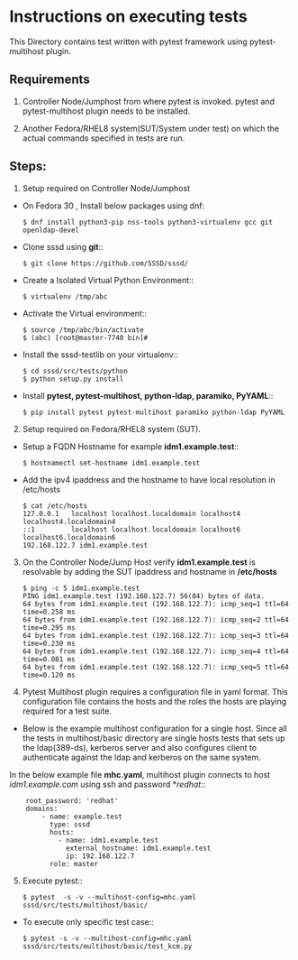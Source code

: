 # Instructions on executing tests

This Directory contains test written with pytest framework using pytest-multihost plugin.


## Requirements

1. Controller Node/Jumphost from where pytest is invoked. pytest and pytest-multihost plugin needs
to be installed.

2. Another Fedora/RHEL8 system(SUT/System under test) on which the actual commands specified in tests are run.

## Steps:

1. Setup required on Controller Node/Jumphost

* On Fedora 30 , Install below packages using dnf:

   ```$ dnf install python3-pip nss-tools python3-virtualenv gcc git openldap-devel```

* Clone sssd using **git**::

    ```$ git clone https://github.com/SSSD/sssd/```

* Create a Isolated Virtual Python Environment::

    ```$ virtualenv /tmp/abc```

* Activate the Virtual environment::

     ```
     $ source /tmp/abc/bin/activate
     $ (abc) [root@master-7740 bin]#
     ```

* Install the sssd-testlib on your virtualenv::

   ```
   $ cd sssd/src/tests/python
   $ python setup.py install
   ```
* Install **pytest, pytest-multihost, python-ldap, paramiko, PyYAML**::

  ```$ pip install pytest pytest-multihost paramiko python-ldap PyYAML```

2. Setup required on Fedora/RHEL8 system (SUT).

*  Setup a FQDN Hostname for example **idm1.example.test**::

   ```
   $ hostnamectl set-hostname idm1.example.test
   ```

*  Add the ipv4 ipaddress and the hostname to have local resolution in /etc/hosts

   ```
   $ cat /etc/hosts
   127.0.0.1   localhost localhost.localdomain localhost4 localhost4.localdomain4
   ::1         localhost localhost.localdomain localhost6 localhost6.localdomain6
   192.168.122.7 idm1.example.test
   ```

3. On the Controller Node/Jump Host verify **idm1.example.test** is resolvable by
adding the SUT ipaddress and hostname in **/etc/hosts**

   ```
   $ ping -c 5 idm1.example.test
   PING idm1.example.test (192.168.122.7) 56(84) bytes of data.
   64 bytes from idm1.example.test (192.168.122.7): icmp_seq=1 ttl=64 time=0.258 ms
   64 bytes from idm1.example.test (192.168.122.7): icmp_seq=2 ttl=64 time=0.295 ms
   64 bytes from idm1.example.test (192.168.122.7): icmp_seq=3 ttl=64 time=0.230 ms
   64 bytes from idm1.example.test (192.168.122.7): icmp_seq=4 ttl=64 time=0.081 ms
   64 bytes from idm1.example.test (192.168.122.7): icmp_seq=5 ttl=64 time=0.120 ms
   ```


4.  Pytest Multihost plugin requires a configuration file in yaml format.
This configuration file contains the hosts and the roles the hosts are
playing required for a test suite.

* Below is the example multihost configuration for a single host. Since
all the tests in multihost/basic directory are single hosts tests that sets
up the ldap(389-ds), kerberos server and also configures client to authenticate against
the ldap and kerberos on the same system.

In the below example file **mhc.yaml**, multihost plugin connects to host *idm1.example.com*
using ssh and password **redhat*\::

```
    root_password: 'redhat'
    domains:
        - name: example.test
          type: sssd
          hosts:
            - name: idm1.example.test
              external_hostname: idm1.example.test
              ip: 192.168.122.7
	      role: master
```

5. Execute pytest::

   ```$ pytest  -s -v --multihost-config=mhc.yaml sssd/src/tests/multihost/basic/```

* To execute only specific test case::

   ```$ pytest -s -v --multihost-config=mhc.yaml sssd/src/tests/multihost/basic/test_kcm.py```
